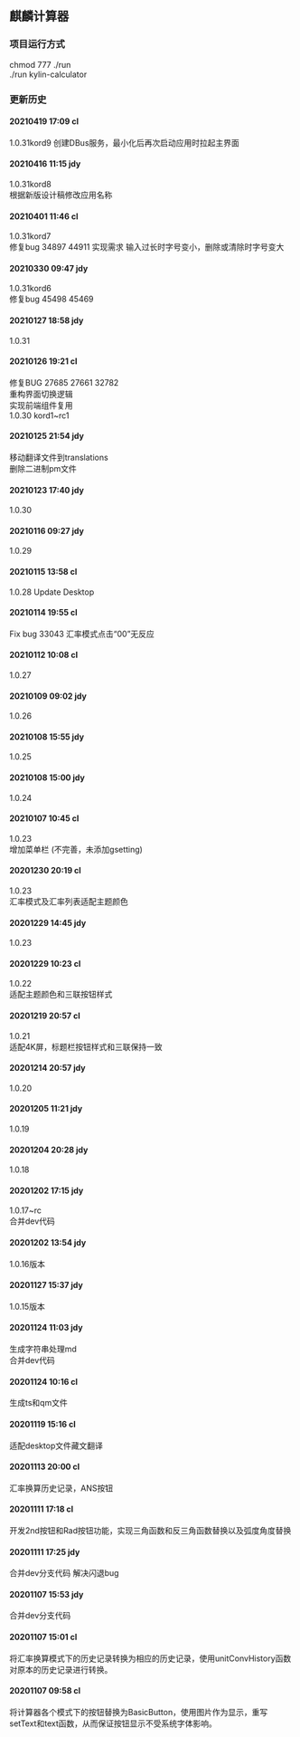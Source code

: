 ## 麒麟计算器

### 项目运行方式  
chmod 777 ./run  
./run kylin-calculator



### 更新历史

#### 20210419 17:09 cl
1.0.31kord9
创建DBus服务，最小化后再次启动应用时拉起主界面

#### 20210416 11:15 jdy
1.0.31kord8  
根据新版设计稿修改应用名称  

#### 20210401 11:46 cl
1.0.31kord7  
修复bug 34897 44911
实现需求 输入过长时字号变小，删除或清除时字号变大

#### 20210330 09:47 jdy
1.0.31kord6  
修复bug 45498 45469

#### 20210127 18:58 jdy
1.0.31

#### 20210126 19:21 cl
修复BUG 27685 27661 32782  
重构界面切换逻辑  
实现前端组件复用  
1.0.30 kord1~rc1

#### 20210125 21:54 jdy
移动翻译文件到translations  
删除二进制pm文件

#### 20210123 17:40 jdy
1.0.30

#### 20210116 09:27 jdy
1.0.29

#### 20210115 13:58 cl
1.0.28 Update Desktop

#### 20210114 19:55 cl
Fix bug 33043 汇率模式点击“00”无反应

#### 20210112 10:08 cl
1.0.27

#### 20210109 09:02 jdy
1.0.26

#### 20210108 15:55 jdy
1.0.25

#### 20210108 15:00 jdy
1.0.24

#### 20210107 10:45 cl
1.0.23  
增加菜单栏 (不完善，未添加gsetting)

#### 20201230 20:19 cl
1.0.23  
汇率模式及汇率列表适配主题颜色

#### 20201229 14:45 jdy
1.0.23

#### 20201229 10:23 cl
1.0.22  
适配主题颜色和三联按钮样式

#### 20201219 20:57 cl
1.0.21  
适配4K屏，标题栏按钮样式和三联保持一致

#### 20201214 20:57 jdy
1.0.20

#### 20201205 11:21 jdy
1.0.19

#### 20201204 20:28 jdy
1.0.18

#### 20201202 17:15 jdy
1.0.17~rc  
合并dev代码

#### 20201202 13:54 jdy
1.0.16版本

#### 20201127 15:37 jdy
1.0.15版本

#### 20201124 11:03 jdy
生成字符串处理md  
合并dev代码

#### 20201124 10:16 cl
生成ts和qm文件

#### 20201119 15:16 cl
适配desktop文件藏文翻译

#### 20201113 20:00 cl
汇率换算历史记录，ANS按钮

#### 20201111 17:18 cl
开发2nd按钮和Rad按钮功能，实现三角函数和反三角函数替换以及弧度角度替换

#### 20201111 17:25 jdy
合并dev分支代码 解决闪退bug

#### 20201107 15:53 jdy
合并dev分支代码

#### 20201107 15:01 cl
将汇率换算模式下的历史记录转换为相应的历史记录，使用unitConvHistory函数对原本的历史记录进行转换。

#### 20201107 09:58 cl
将计算器各个模式下的按钮替换为BasicButton，使用图片作为显示，重写setText和text函数，从而保证按钮显示不受系统字体影响。
